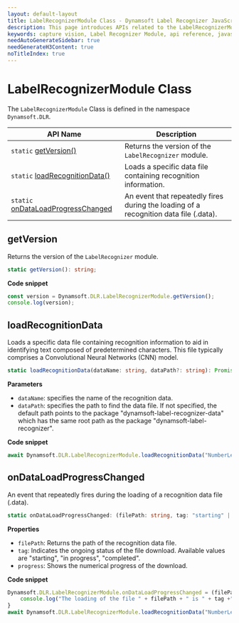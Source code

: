 ```yaml
---
layout: default-layout
title: LabelRecognizerModule Class - Dynamsoft Label Recognizer JavaScript Edition API
description: This page introduces APIs related to the LabelRecognizerModule Class of Dynamsoft Label Recognizer JavaScript Edition.
keywords: capture vision, Label Recognizer Module, api reference, javascript, js
needAutoGenerateSidebar: true
needGenerateH3Content: true
noTitleIndex: true
---
```


# LabelRecognizerModule Class

The `LabelRecognizerModule` Class is defined in the namespace `Dynamsoft.DLR`.

| API Name                                                         | Description                                                                           |
| ---------------------------------------------------------------- | ------------------------------------------------------------------------------------- |
| `static` [getVersion()](#getversion)                             | Returns the version of the `LabelRecognizer` module.                                  |
| `static` [loadRecognitionData()](#loadrecognitiondata)           | Loads a specific data file containing recognition information.                        |
| `static` [onDataLoadProgressChanged](#ondataloadprogresschanged) | An event that repeatedly fires during the loading of a recognition data file (.data). |

## getVersion

Returns the version of the `LabelRecognizer` module.

```typescript
static getVersion(): string;
```

**Code snippet**

```javascript
const version = Dynamsoft.DLR.LabelRecognizerModule.getVersion();
console.log(version);
```

## loadRecognitionData

Loads a specific data file containing recognition information to aid in identifying text composed of predetermined characters. This file typically comprises a Convolutional Neural Networks (CNN) model.

```typescript
static loadRecognitionData(dataName: string, dataPath?: string): Promise<void>;
```

**Parameters**

* `dataName`: specifies the name of the recognition data. 
* `dataPath`: specifies the path to find the data file. If not specified, the default path points to the package "dynamsoft-label-recognizer-data" which has the same root path as the package "dynamsoft-label-recognizer".

**Code snippet**

```javascript
await Dynamsoft.DLR.LabelRecognizerModule.loadRecognitionData("NumberLetter");
```

## onDataLoadProgressChanged

An event that repeatedly fires during the loading of a recognition data file (.data).

```typescript
static onDataLoadProgressChanged: (filePath: string, tag: "starting" | "in progress" | "completed", progress: { loaded: number, total: number }) => {};
```

**Properties**

* `filePath`: Returns the path of the recognition data file.
* `tag`: Indicates the ongoing status of the file download. Available values are "starting", "in progress", "completed".
* `progress`: Shows the numerical progress of the download.
            
**Code snippet**

```js
Dynamsoft.DLR.LabelRecognizerModule.onDataLoadProgressChanged = (filePath, tag, progress) => {
    console.log("The loading of the file " + filePath + " is " + tag +" ( " + progress.loaded + "/" + progress.total+ ").");
}
await Dynamsoft.DLR.LabelRecognizerModule.loadRecognitionData("NumberLetter");
```